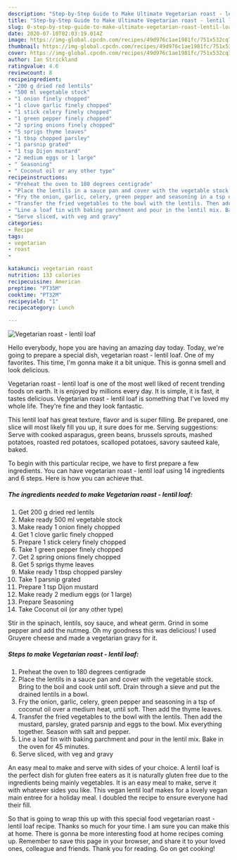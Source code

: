 ```yaml
---
description: "Step-by-Step Guide to Make Ultimate Vegetarian roast - lentil loaf"
title: "Step-by-Step Guide to Make Ultimate Vegetarian roast - lentil loaf"
slug: 0-step-by-step-guide-to-make-ultimate-vegetarian-roast-lentil-loaf
date: 2020-07-10T02:03:19.014Z
image: https://img-global.cpcdn.com/recipes/49d976c1ae1981fc/751x532cq70/vegetarian-roast-lentil-loaf-recipe-main-photo.jpg
thumbnail: https://img-global.cpcdn.com/recipes/49d976c1ae1981fc/751x532cq70/vegetarian-roast-lentil-loaf-recipe-main-photo.jpg
cover: https://img-global.cpcdn.com/recipes/49d976c1ae1981fc/751x532cq70/vegetarian-roast-lentil-loaf-recipe-main-photo.jpg
author: Ian Strickland
ratingvalue: 4.6
reviewcount: 8
recipeingredient:
- "200 g dried red lentils"
- "500 ml vegetable stock"
- "1 onion finely chopped"
- "1 clove garlic finely chopped"
- "1 stick celery finely chopped"
- "1 green pepper finely chopped"
- "2 spring onions finely chopped"
- "5 sprigs thyme leaves"
- "1 tbsp chopped parsley"
- "1 parsnip grated"
- "1 tsp Dijon mustard"
- "2 medium eggs or 1 large"
- " Seasoning"
- " Coconut oil or any other type"
recipeinstructions:
- "Preheat the oven to 180 degrees centigrade"
- "Place the lentils in a sauce pan and cover with the vegetable stock. Bring to the boil and cook until soft. Drain through a sieve and put the drained lentils in a bowl."
- "Fry the onion, garlic, celery, green pepper and seasoning in a tsp of coconut oil over a medium heat, until soft. Then add the thyme leaves."
- "Transfer the fried vegetables to the bowl with the lentils. Then add the mustard, parsley, grated parsnip and eggs to the bowl. Mix everything together. Season with salt and pepper."
- "Line a loaf tin with baking parchment and pour in the lentil mix. Bake in the oven for 45 minutes."
- "Serve sliced, with veg and gravy"
categories:
- Recipe
tags:
- vegetarian
- roast
- 

katakunci: vegetarian roast  
nutrition: 133 calories
recipecuisine: American
preptime: "PT35M"
cooktime: "PT32M"
recipeyield: "1"
recipecategory: Lunch

---
```



![Vegetarian roast - lentil loaf](https://img-global.cpcdn.com/recipes/49d976c1ae1981fc/751x532cq70/vegetarian-roast-lentil-loaf-recipe-main-photo.jpg)

Hello everybody, hope you are having an amazing day today. Today, we're going to prepare a special dish, vegetarian roast - lentil loaf. One of my favorites. This time, I'm gonna make it a bit unique. This is gonna smell and look delicious.

Vegetarian roast - lentil loaf is one of the most well liked of recent trending foods on earth. It is enjoyed by millions every day. It is simple, it is fast, it tastes delicious. Vegetarian roast - lentil loaf is something that I've loved my whole life. They're fine and they look fantastic.

This lentil loaf has great texture, flavor and is super filling. Be prepared, one slice will most likely fill you up, it sure does for me. Serving suggestions: Serve with cooked asparagus, green beans, brussels sprouts, mashed potatoes, roasted red potatoes, scalloped potatoes, savory sauteed kale, baked.


To begin with this particular recipe, we have to first prepare a few ingredients. You can have vegetarian roast - lentil loaf using 14 ingredients and 6 steps. Here is how you can achieve that.

<!--inarticleads1-->

##### The ingredients needed to make Vegetarian roast - lentil loaf:

1. Get 200 g dried red lentils
1. Make ready 500 ml vegetable stock
1. Make ready 1 onion finely chopped
1. Get 1 clove garlic finely chopped
1. Prepare 1 stick celery finely chopped
1. Take 1 green pepper finely chopped
1. Get 2 spring onions finely chopped
1. Get 5 sprigs thyme leaves
1. Make ready 1 tbsp chopped parsley
1. Take 1 parsnip grated
1. Prepare 1 tsp Dijon mustard
1. Make ready 2 medium eggs (or 1 large)
1. Prepare  Seasoning
1. Take  Coconut oil (or any other type)


Stir in the spinach, lentils, soy sauce, and wheat germ. Grind in some pepper and add the nutmeg. Oh my goodness this was delicious! I used Gruyere cheese and made a vegetarian gravy for it. 

<!--inarticleads2-->

##### Steps to make Vegetarian roast - lentil loaf:

1. Preheat the oven to 180 degrees centigrade
1. Place the lentils in a sauce pan and cover with the vegetable stock. Bring to the boil and cook until soft. Drain through a sieve and put the drained lentils in a bowl.
1. Fry the onion, garlic, celery, green pepper and seasoning in a tsp of coconut oil over a medium heat, until soft. Then add the thyme leaves.
1. Transfer the fried vegetables to the bowl with the lentils. Then add the mustard, parsley, grated parsnip and eggs to the bowl. Mix everything together. Season with salt and pepper.
1. Line a loaf tin with baking parchment and pour in the lentil mix. Bake in the oven for 45 minutes.
1. Serve sliced, with veg and gravy


An easy meal to make and serve with sides of your choice. A lentil loaf is the perfect dish for gluten free eaters as it is naturally gluten free due to the ingredients being mainly vegetables. It is an easy meal to make, serve it with whatever sides you like. This vegan lentil loaf makes for a lovely vegan main entree for a holiday meal. I doubled the recipe to ensure everyone had their fill. 

So that is going to wrap this up with this special food vegetarian roast - lentil loaf recipe. Thanks so much for your time. I am sure you can make this at home. There is gonna be more interesting food at home recipes coming up. Remember to save this page in your browser, and share it to your loved ones, colleague and friends. Thank you for reading. Go on get cooking!
